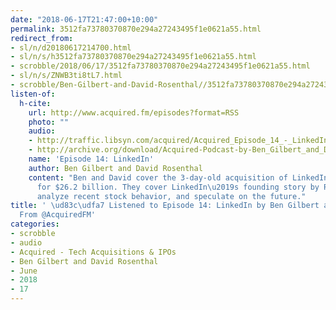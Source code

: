 ```yaml
---
date: "2018-06-17T21:47:00+10:00"
permalink: 3512fa73780370870e294a27243495f1e0621a55.html
redirect_from:
- sl/n/d20180617214700.html
- sl/n/s/h3512fa73780370870e294a27243495f1e0621a55.html
- scrobble/2018/06/17/3512fa73780370870e294a27243495f1e0621a55.html
- sl/n/s/ZNWB3ti8tL7.html
- scrobble/Ben-Gilbert-and-David-Rosenthal//3512fa73780370870e294a27243495f1e0621a55.html
listen-of:
  h-cite:
    url: http://www.acquired.fm/episodes?format=RSS
    photo: ""
    audio:
    - http://traffic.libsyn.com/acquired/Acquired_Episode_14_-_LinkedIn.mp3
    - http://archive.org/download/Acquired-Podcast-by-Ben_Gilbert_and_David_Rosenthal/Episode_14_LinkedIn.mp3
    name: 'Episode 14: LinkedIn'
    author: Ben Gilbert and David Rosenthal
    content: "Ben and David cover the 3-day-old acquisition of LinkedIn by Microsoft
      for $26.2 billion. They cover LinkedIn\u2019s founding story by Reid Hoffman,
      analyze recent stock behavior, and speculate on the future."
title: ' \ud83c\udfa7 Listened to Episode 14: LinkedIn by Ben Gilbert and David Rosenthal
  From @AcquiredFM'
categories:
- scrobble
- audio
- Acquired - Tech Acquisitions & IPOs
- Ben Gilbert and David Rosenthal
- June
- 2018
- 17
---
```


